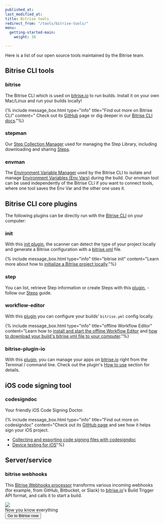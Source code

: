```yaml
---
published_at:
last_modified_at:
title: Bitrise tools
redirect_from: "/tools/bitrise-tools/"
menu:
  getting-started-main:
    weight: 38

---
```

Here is a list of our open source tools maintained by the Bitrise team.

## Bitrise CLI tools

### bitrise

The Bitrise CLI which is used on [bitrise.io](https://www.bitrise.io) to run builds. Install it on your own Mac/Linux and run your builds locally!

{% include message_box.html type="info" title="Find out more on Bitrise CLI" content=" Check out its [GitHub](https://github.com/bitrise-io/bitrise) page or dig deeper in our [Bitrise CLI docs](/bitrise-cli/index/)."%}

### stepman

Our [Step Collection Manager](https://github.com/bitrise-io/stepman) used for managing the Step Library, including downloading and sharing [Steps](/steps-and-workflows/getting-started-steps/).

### envman

The [Environment Variable Manager](https://github.com/bitrise-io/envman) used by the Bitrise CLI to isolate and manage [Environment Variables (Env Vars)](/builds/available-environment-variables/) during the build. Our envman tool can be used independently of the Bitrise CLI if you want to connect tools, where one tool saves the Env Var and the other one uses it.

## Bitrise CLI core plugins

The following plugins can be directly run with the [Bitrise CLI](https://github.com/bitrise-io/bitrise) on your computer:

### init

With this [init plugin](https://github.com/bitrise-io/bitrise-plugins-init.git), the scanner can detect the type of your project locally and generate a Bitrise configuration with a [bitrise.yml](/bitrise-cli/index/#bitriseyml---the-configuration-format) file.

{% include message_box.html type="info" title="bitrise init" content="Learn more about how to [initialize a Bitrise project locally](/bitrise-cli/initializing-a-bitrise-project-locally/)."%}

### step

You can list, retrieve Step information or create Steps with this [plugin](https://github.com/bitrise-io/bitrise-plugins-step), - follow our [Steps](/bitrise-cli/create-your-own-step/) guide.

### workflow-editor

With this [plugin](https://github.com/bitrise-io/bitrise-workflow-editor.git) you can configure your builds' `bitrise.yml` config locally.

{% include message_box.html type="info" title="offline Workflow Editor" content="Learn how to [install and start the offline Workflow Editor](/bitrise-cli/offline-workflow-editor/) and [how to download your build's bitrise.yml file to your computer](/builds/bitrise-yml-online/#editing-and-downloading-bitriseyml-online)."%}

### bitrise-plugin-io

With this [plugin](https://github.com/bitrise-io/bitrise-plugins-io), you can manage your apps on [bitrise.io](https://www.bitrise.io) right from the Terminal / command line. Check out the plugin's [How to use](https://github.com/bitrise-io/bitrise-plugins-io#how-to-use) section for details.

## iOS code signing tool

### codesigndoc

Your friendly iOS Code Signing Doctor.

{% include message_box.html type="info" title="Find out more on codesigndoc" content="Check out its [GitHub page](https://github.com/bitrise-io/codesigndoc) and see how it helps sign your iOS project.

* [Collecting and exporting code signing files with codesigndoc](/code-signing/ios-code-signing/collecting-files-with-codesigndoc/)
* [Device testing for iOS](/testing/device-testing-for-ios/)"%}

## Server/service

### bitrise webhooks

This [Bitrise Webhooks processor](https://github.com/bitrise-io/bitrise-webhooks) transforms various incoming webhooks (for example, from GitHub, Bitbucket, or Slack) to [bitrise.io](https://www.bitrise.io)'s Build Trigger API format, and calls it to start a build.

<div class="banner">
	<img src="/assets/images/banner-bg-888x170.png" style="border: none;">
	<div class="deploy-text">Now you know everything</div>
	<a target="_blank" href="https://app.bitrise.io/dashboard/builds"><button class="button">Go to Bitrise now</button></a>
</div>